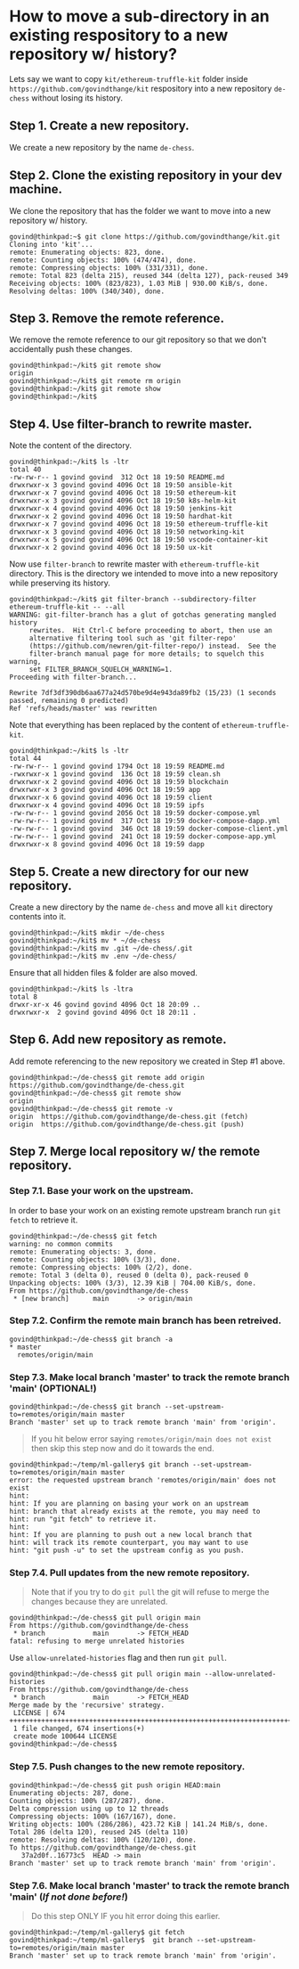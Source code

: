 # How to move a sub-directory in an existing respository to a new repository w/ history?

Lets say we want to copy `kit/ethereum-truffle-kit` folder inside `https://github.com/govindthange/kit` respository into a new repository `de-chess` without losing its history.

## Step 1. Create a new repository.

We create a new repository by the name `de-chess`.

## Step 2. Clone the existing repository in your dev machine.

We clone the repository that has the folder we want to move into a new repository w/ history.

```
govind@thinkpad:~$ git clone https://github.com/govindthange/kit.git
Cloning into 'kit'...
remote: Enumerating objects: 823, done.
remote: Counting objects: 100% (474/474), done.
remote: Compressing objects: 100% (331/331), done.
remote: Total 823 (delta 215), reused 344 (delta 127), pack-reused 349
Receiving objects: 100% (823/823), 1.03 MiB | 930.00 KiB/s, done.
Resolving deltas: 100% (340/340), done.
```

## Step 3. Remove the remote reference.
  
We remove the remote reference to our git repository so that we don't accidentally push these changes.
  
 ```
govind@thinkpad:~/kit$ git remote show 
origin
govind@thinkpad:~/kit$ git remote rm origin
govind@thinkpad:~/kit$ git remote show
govind@thinkpad:~/kit$ 
 ```

## Step 4. Use filter-branch to rewrite master.

Note the content of the directory.

```
govind@thinkpad:~/kit$ ls -ltr
total 40
-rw-rw-r-- 1 govind govind  312 Oct 18 19:50 README.md
drwxrwxr-x 3 govind govind 4096 Oct 18 19:50 ansible-kit
drwxrwxr-x 7 govind govind 4096 Oct 18 19:50 ethereum-kit
drwxrwxr-x 3 govind govind 4096 Oct 18 19:50 k8s-helm-kit
drwxrwxr-x 4 govind govind 4096 Oct 18 19:50 jenkins-kit
drwxrwxr-x 2 govind govind 4096 Oct 18 19:50 hardhat-kit
drwxrwxr-x 7 govind govind 4096 Oct 18 19:50 ethereum-truffle-kit
drwxrwxr-x 3 govind govind 4096 Oct 18 19:50 networking-kit
drwxrwxr-x 5 govind govind 4096 Oct 18 19:50 vscode-container-kit
drwxrwxr-x 2 govind govind 4096 Oct 18 19:50 ux-kit
```

Now use `filter-branch` to rewrite master with `ethereum-truffle-kit` directory. This is the directory we intended to move into a new repository while preserving its history.

```
govind@thinkpad:~/kit$ git filter-branch --subdirectory-filter ethereum-truffle-kit -- --all
WARNING: git-filter-branch has a glut of gotchas generating mangled history
	 rewrites.  Hit Ctrl-C before proceeding to abort, then use an
	 alternative filtering tool such as 'git filter-repo'
	 (https://github.com/newren/git-filter-repo/) instead.  See the
	 filter-branch manual page for more details; to squelch this warning,
	 set FILTER_BRANCH_SQUELCH_WARNING=1.
Proceeding with filter-branch...

Rewrite 7df3df390db6aa677a24d570be9d4e943da89fb2 (15/23) (1 seconds passed, remaining 0 predicted)    
Ref 'refs/heads/master' was rewritten
```

Note that everything has been replaced by the content of `ethereum-truffle-kit`.

```
govind@thinkpad:~/kit$ ls -ltr
total 44
-rw-rw-r-- 1 govind govind 1794 Oct 18 19:59 README.md
-rwxrwxr-x 1 govind govind  136 Oct 18 19:59 clean.sh
drwxrwxr-x 2 govind govind 4096 Oct 18 19:59 blockchain
drwxrwxr-x 3 govind govind 4096 Oct 18 19:59 app
drwxrwxr-x 6 govind govind 4096 Oct 18 19:59 client
drwxrwxr-x 4 govind govind 4096 Oct 18 19:59 ipfs
-rw-rw-r-- 1 govind govind 2056 Oct 18 19:59 docker-compose.yml
-rw-rw-r-- 1 govind govind  317 Oct 18 19:59 docker-compose-dapp.yml
-rw-rw-r-- 1 govind govind  346 Oct 18 19:59 docker-compose-client.yml
-rw-rw-r-- 1 govind govind  241 Oct 18 19:59 docker-compose-app.yml
drwxrwxr-x 8 govind govind 4096 Oct 18 19:59 dapp
```

## Step 5. Create a new directory for our new repository.

Create a new directory by the name `de-chess` and move all `kit` directory contents into it.

```
govind@thinkpad:~/kit$ mkdir ~/de-chess
govind@thinkpad:~/kit$ mv * ~/de-chess
govind@thinkpad:~/kit$ mv .git ~/de-chess/.git
govind@thinkpad:~/kit$ mv .env ~/de-chess/
```

Ensure that all hidden files & folder are also moved.

```
govind@thinkpad:~/kit$ ls -ltra
total 8
drwxr-xr-x 46 govind govind 4096 Oct 18 20:09 ..
drwxrwxr-x  2 govind govind 4096 Oct 18 20:11 .
```

## Step 6. Add new repository as remote.

Add remote referencing to the new repository we created in Step #1 above.

```
govind@thinkpad:~/de-chess$ git remote add origin https://github.com/govindthange/de-chess.git
govind@thinkpad:~/de-chess$ git remote show
origin
govind@thinkpad:~/de-chess$ git remote -v
origin	https://github.com/govindthange/de-chess.git (fetch)
origin	https://github.com/govindthange/de-chess.git (push)
```

## Step 7. Merge local repository w/ the remote repository.

### Step 7.1. Base your work on the upstream.

In order to base your work on an existing remote upstream branch run `git fetch` to retrieve it.

```
govind@thinkpad:~/de-chess$ git fetch
warning: no common commits
remote: Enumerating objects: 3, done.
remote: Counting objects: 100% (3/3), done.
remote: Compressing objects: 100% (2/2), done.
remote: Total 3 (delta 0), reused 0 (delta 0), pack-reused 0
Unpacking objects: 100% (3/3), 12.39 KiB | 704.00 KiB/s, done.
From https://github.com/govindthange/de-chess
 * [new branch]      main       -> origin/main

```

### Step 7.2. Confirm the remote main branch has been retreived.

```
govind@thinkpad:~/de-chess$ git branch -a
* master
  remotes/origin/main
```

### Step 7.3. Make local branch 'master' to track the remote branch 'main' (__OPTIONAL!__)

```
govind@thinkpad:~/de-chess$ git branch --set-upstream-to=remotes/origin/main master
Branch 'master' set up to track remote branch 'main' from 'origin'.
```

> If you hit below error saying `remotes/origin/main does not exist` then skip this step now and do it towards the end.

```
govind@thinkpad:~/temp/ml-gallery$ git branch --set-upstream-to=remotes/origin/main master
error: the requested upstream branch 'remotes/origin/main' does not exist
hint: 
hint: If you are planning on basing your work on an upstream
hint: branch that already exists at the remote, you may need to
hint: run "git fetch" to retrieve it.
hint: 
hint: If you are planning to push out a new local branch that
hint: will track its remote counterpart, you may want to use
hint: "git push -u" to set the upstream config as you push.
```

### Step 7.4. Pull updates from the new remote repository.

> Note that if you try to do `git pull` the git will refuse to merge the changes because they are unrelated.

```
govind@thinkpad:~/de-chess$ git pull origin main
From https://github.com/govindthange/de-chess
 * branch            main       -> FETCH_HEAD
fatal: refusing to merge unrelated histories
```

Use `allow-unrelated-histories` flag and then run `git pull`.

```
govind@thinkpad:~/de-chess$ git pull origin main --allow-unrelated-histories
From https://github.com/govindthange/de-chess
 * branch            main       -> FETCH_HEAD
Merge made by the 'recursive' strategy.
 LICENSE | 674 ++++++++++++++++++++++++++++++++++++++++++++++++++++++++++++++++++++++++++++++++++++++++++++++++++++++++++++++++++++++++++++++++++++++++++++++++++++++++++++++++++++++++++++++
 1 file changed, 674 insertions(+)
 create mode 100644 LICENSE
govind@thinkpad:~/de-chess$ 
```

### Step 7.5. Push changes to the new remote repository.

```
govind@thinkpad:~/de-chess$ git push origin HEAD:main
Enumerating objects: 287, done.
Counting objects: 100% (287/287), done.
Delta compression using up to 12 threads
Compressing objects: 100% (167/167), done.
Writing objects: 100% (286/286), 423.72 KiB | 141.24 MiB/s, done.
Total 286 (delta 120), reused 245 (delta 110)
remote: Resolving deltas: 100% (120/120), done.
To https://github.com/govindthange/de-chess.git
   37a2d0f..16773c5  HEAD -> main
Branch 'master' set up to track remote branch 'main' from 'origin'.
```

### Step 7.6. Make local branch 'master' to track the remote branch 'main' (_If not done before!_)

> Do this step ONLY IF you hit error doing this earlier.

```
govind@thinkpad:~/temp/ml-gallery$ git fetch
govind@thinkpad:~/temp/ml-gallery$  git branch --set-upstream-to=remotes/origin/main master
Branch 'master' set up to track remote branch 'main' from 'origin'.
```

